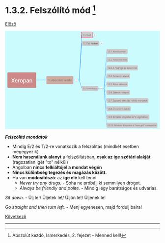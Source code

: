 # 1.3.2. Felszólító mód [^1]

[Előző](1.md)

![1.3](images/1.3.png)

***Felszólító mondatok***

* Mindig E/2 és T/2-re vonatkozik a felszólítás (mindkét esetben megegyezik)
* **Nem használunk alanyt** a felszólításban, **csak az ige szótári alakját** (ragozatlan igét "to" nélkül)
* Angolban **nincs felkiáltójel a mondat végén**
* **Nincs különbség tegezés és magázás között.**
* Ha van **módosítószó**: az **ige elé** kell tenni
  * *Never try any drugs.* - Soha ne próbálj ki semmilyen drogot.
  * *Always be friendly and polite.* - Mindig légy barátságos és udvarias.

*Sit down.* - Ülj le!/ Üljetek le!/ Üljön le!/ Üljenek le!

*Go straight and then turn left.* - Menj egyenesen, majd fordulj balra!

[Következő](3.md)

---
[^1]: Abszolút kezdő, Ismerkedés, 2. fejezet - Menned kell!
